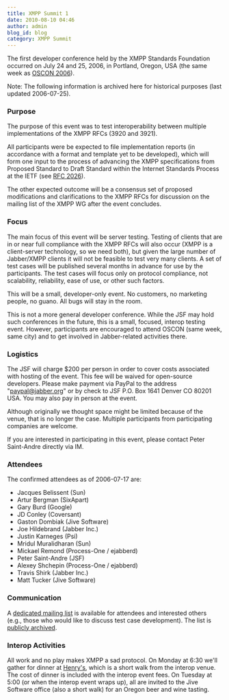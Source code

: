 ```yaml
---
title: XMPP Summit 1
date: 2010-08-10 04:46
author: admin
blog_id: blog
category: XMPP Summit
---
```


The first developer conference held by the XMPP Standards Foundation occurred on July 24 and 25, 2006, in Portland, Oregon, USA (the same week as [OSCON 2006](http://conferences.oreillynet.com/os2006/)).

Note: The following information is archived here for historical purposes (last updated 2006-07-25).

### Purpose
The purpose of this event was to test interoperability between multiple implementations of the XMPP RFCs (3920 and 3921).

All participants were be expected to file implementation reports (in accordance with a format and template yet to be developed), which will form one input to the process of advancing the XMPP specifications from Proposed Standard to Draft Standard within the Internet Standards Process at the IETF (see [RFC 2026](http://www.faqs.org/rfcs/rfc2026.html)).

The other expected outcome will be a consensus set of proposed modifications and clarifications to the XMPP RFCs for discussion on the mailing list of the XMPP WG after the event concludes.

### Focus
The main focus of this event will be server testing. Testing of clients that are in or near full compliance with the XMPP RFCs will also occur (XMPP is a client-server technology, so we need both), but given the large number of Jabber/XMPP clients it will not be feasible to test very many clients. A set of test cases will be published several months in advance for use by the participants. The test cases will focus only on protocol compliance, not scalability, reliability, ease of use, or other such factors.

This will be a small, developer-only event. No customers, no marketing people, no guano. All bugs will stay in the room.

This is not a more general developer conference. While the JSF may hold such conferences in the future, this is a small, focused, interop testing event. However, participants are encouraged to attend OSCON (same week, same city) and to get involved in Jabber-related activities there.

### Logistics
The JSF will charge \$200 per person in order to cover costs associated with hosting of the event. This fee will be waived for open-source developers. Please make payment via PayPal to the address "paypal@jabber.org" or by check to JSF P.O. Box 1641 Denver CO 80201 USA. You may also pay in person at the event.

Although originally we thought space might be limited because of the venue, that is no longer the case. Multiple participants from participating companies are welcome.

If you are interested in participating in this event, please contact Peter Saint-Andre directly via IM.

### Attendees
The confirmed attendees as of 2006-07-17 are:

-   Jacques Belissent (Sun)
-   Artur Bergman (SixApart)
-   Gary Burd (Google)
-   JD Conley (Coversant)
-   Gaston Dombiak (Jive Software)
-   Joe Hildebrand (Jabber Inc.)
-   Justin Karneges (Psi)
-   Mridul Muralidharan (Sun)
-   Mickael Remond (Process-One / ejabberd)
-   Peter Saint-Andre (JSF)
-   Alexey Shchepin (Process-One / ejabberd)
-   Travis Shirk (Jabber Inc.)
-   Matt Tucker (Jive Software)

### Communication
A [dedicated mailing list](http://mail.jabber.org/mailman/listinfo/interop) is available for attendees and interested others (e.g., those who would like to discuss test case development). The list is [publicly archived](http://mail.jabber.org/pipermail/interop/).

### Interop Activities
All work and no play makes XMPP a sad protocol. On Monday at 6:30 we'll gather for dinner at [Henry's](http://portland.citysearch.com/profile/40854242), which is a short walk from the interop venue. The cost of dinner is included with the interop event fees. On Tuesday at 5:00 (or when the interop event wraps up), all are invited to the Jive Software office (also a short walk) for an Oregon beer and wine tasting.
